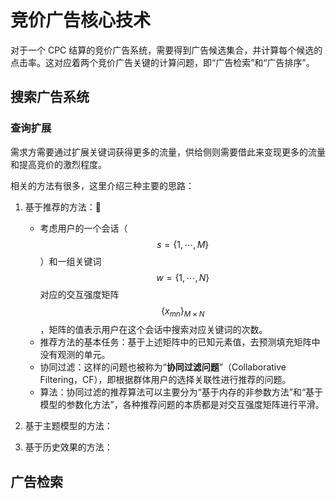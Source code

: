 # 竞价广告核心技术

对于一个 CPC 结算的竞价广告系统，需要得到广告候选集合，并计算每个候选的点击率。这对应着两个竞价广告关键的计算问题，即“广告检索”和“广告排序”。

## 搜索广告系统

### 查询扩展

需求方需要通过扩展关键词获得更多的流量，供给侧则需要借此来变现更多的流量和提高竞价的激烈程度。

相关的方法有很多，这里介绍三种主要的思路：

1. 基于推荐的方法：
   - 考虑用户的一个会话（$$s = \{1, \cdots, M\}$$）和一组关键词 $$w = \{1, \cdots, N\}$$ 对应的交互强度矩阵 $$\{x_{mn}\}_{M \times N}$$，矩阵的值表示用户在这个会话中搜索对应关键词的次数。
   - 推荐方法的基本任务：基于上述矩阵中的已知元素值，去预测填充矩阵中没有观测的单元。
   - 协同过滤：这样的问题也被称为“**协同过滤问题**”（Collaborative Filtering，CF），即根据群体用户的选择关联性进行推荐的问题。
   - 算法：协同过滤的推荐算法可以主要分为“基于内存的非参数方法”和“基于模型的参数化方法”，各种推荐问题的本质都是对交互强度矩阵进行平滑。

2. 基于主题模型的方法：

3. 基于历史效果的方法：

## 广告检索

